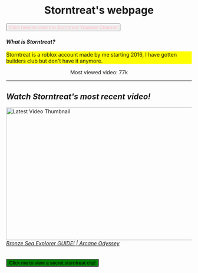 <html>
  <title>Storntreat's webpage</title>
<body>
  
<h1 style="text-align:center;">Storntreat's webpage</h1>
</body>
<body>
<a href="https://www.youtube.com/channel/UC1six-0ZUK7rXDP13dO46VQ" target="_blank">
<button style="color:pink;">Click here to view the Storntreat Youtube Channel</button>
</a>
  <h4><em><strong>What is Storntreat?</strong></em></h4>
  <p style="background-color:yellow;"><span>Storntreat is a roblox account made by me starting 2016, I have gotten builders club but don't have it anymore.</span></p>
  <p style="text-align:center;">Most viewed video: 77k</p>
<hr>
<h2><em>Watch Storntreat's most recent video!</em></h2>
  <img src="https://i9.ytimg.com/vi/1uem93uujDE/maxresdefault.jpg?v=64135635&sqp=CIi2_KcG&rs=AOn4CLAmU4H8dbXcK522ZrKXfll1H1NBiw" width="640" height="360" alt="Latest Video Thumbnail">
  <br>
  <a href="https://www.youtube.com/watch?v=1uem93uujDE" target="_blank"><em>Bronze Sea Explorer GUIDE! | Arcane Odyssey</em></a>
<br>
  <br>
  <br>
<a href="https://youtu.be/xrC6HQihjuY" target="_blank"><button style="background-color:green;" style="color:blue;">Click me to view a secret storntreat clip!</button></a>

</body>
</html>
